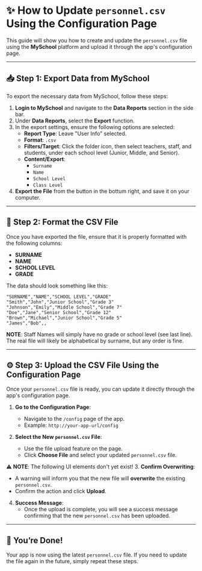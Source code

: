 # ✨ How to Update `personnel.csv` Using the Configuration Page

This guide will show you how to create and update the `personnel.csv` file using the **MySchool** platform and upload it through the app's configuration page.

---

## 📥 Step 1: Export Data from MySchool

To export the necessary data from MySchool, follow these steps:

1. **Login to MySchool** and navigate to the **Data Reports** section in the side bar.
2. Under **Data Reports**, select the **Export** function.
3. In the export settings, ensure the following options are selected:
    - **Report Type**: Leave "User Info" selected.
    - **Format**: `.csv`
    - **Filters/Target**: Click the folder icon, then select teachers, staff, and students, under each school level (Junior, Middle, and Senior).
    - **Content/Export**:
        - `Surname`
        - `Name`
        - `School Level`
        - `Class Level`
4. **Export the File** from the button in the bottum right, and save it on your computer.

---

## 📝 Step 2: Format the CSV File

Once you have exported the file, ensure that it is properly formatted with the following columns:
- **SURNAME**
- **NAME**
- **SCHOOL LEVEL**
- **GRADE**

The data should look something like this:

```csv
"SURNAME","NAME","SCHOOL LEVEL","GRADE"
"Smith","John","Junior School","Grade 3"
"Johnson","Emily","Middle School","Grade 7"
"Doe","Jane","Senior School","Grade 12"
"Brown","Michael","Junior School","Grade 5"
"James","Bob",,
```
**NOTE**: Staff Names will simply have no grade or school level (see last line). The real file will likely be alphabetical by surname, but any order is fine.

---

## ⚙️ Step 3: Upload the CSV File Using the Configuration Page

Once your `personnel.csv` file is ready, you can update it directly through the app's configuration page.

1. **Go to the Configuration Page**:
   - Navigate to the `/config` page of the app.
   - Example: `http://your-app-url/config`
   
2. **Select the New `personnel.csv` File**:
   - Use the file upload feature on the page.
   - Click **Choose File** and select your updated `personnel.csv` file.

⚠️ **NOTE**: The following UI elements don't yet exist!
3. **Confirm Overwriting**:
   - A warning will inform you that the new file will **overwrite** the existing `personnel.csv`.
   - Confirm the action and click **Upload**.

4. **Success Message**:
   - Once the upload is complete, you will see a success message confirming that the new `personnel.csv` has been uploaded.

---

## 🎉 You’re Done!

Your app is now using the latest `personnel.csv` file. If you need to update the file again in the future, simply repeat these steps.
